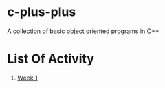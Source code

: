 # c-plus-plus
A collection of basic object oriented programs in C++

# List Of Activity
1) [Week 1](https://github.com/AhmedBaari/c-plus-plus/tree/main/week-1)
